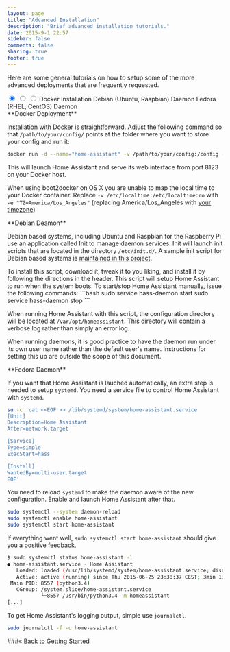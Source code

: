 ```yaml
---
layout: page
title: "Advanced Installation"
description: "Brief advanced installation tutorials."
date: 2015-9-1 22:57
sidebar: false
comments: false
sharing: true
footer: true
---
```


Here are some general tutorials on how to setup some of the more advanced deployments that are frequently requested.

<div class='advanced-installs-container'>
<input name='advanced-installs' type='radio' id='docker-install' checked>
<input name='advanced-installs' type='radio' id='debian-install'>
<input name='advanced-installs' type='radio' id='fedora-install'>
<label class='menu-selector docker' for='docker-install'>Docker Installation</label>
<label class='menu-selector debian' for='debian-install'>Debian (Ubuntu, Raspbian) Daemon</label>
<label class='menu-selector fedora' for='fedora-install'>Fedora (RHEL, CentOS) Daemon</label>

<div class='advanced-installs docker'>
**Docker Deployment**
<p>Installation with Docker is straightforward. Adjust the following command so that <code>/path/to/your/config/</code> points at the folder where you want to store your config and run it:</p>

```bash
docker run -d --name="home-assistant" -v /path/to/your/config:/config -v /etc/localtime:/etc/localtime:ro --net=host balloob/home-assistant
```

<p>This will launch Home Assistant and serve its web interface from port 8123 on your Docker host.</p>

<p class='note'>
When using boot2docker on OS X you are unable to map the local time to your Docker container. Replace <code>-v /etc/localtime:/etc/localtime:ro</code> with <code>-e "TZ=America/Los_Angeles"</code> (replacing America/Los_Angeles with <a href='http://en.wikipedia.org/wiki/List_of_tz_database_time_zones'>your timezone</a>)
</p>
</div> <!-- DOCKER -->

<div class='advanced-installs debian'>
**Debian Deamon**
<p>Debian based systems, including Ubuntu and Raspbian for the Raspberry Pi use an application called Init to manage daemon services. Init will launch init scripts that are located in the directory <code>/etc/init.d/</code>. A sample init script for Debian based systems is <a href="https://raw.githubusercontent.com/balloob/home-assistant/dev/scripts/hass-daemon">maintained in this project</a>.</p>

<p>To install this script, download it, tweak it to you liking, and install it by following the directions in the header. This script will setup Home Assistant to run when the system boots. To start/stop Home Assistant manually, issue the following commands:
```bash
sudo service hass-daemon start
sudo service hass-daemon stop
```
</p>

<p>When running Home Assistant with this script, the configuration directory will be located at <code>/var/opt/homeassistant</code>. This directory will contain a verbose log rather than simply an error log.</p>

<p>When running daemons, it is good practice to have the daemon run under its own user name rather than the default user's name. Instructions for setting this up are outside the scope of this document.</p>
</div> <!-- DEBIAN -->

<div class='advanced-installs fedora'>
**Fedora Daemon**
<p>If you want that Home Assistant is lauched automatically, an extra step is needed to setup <code>systemd</code>. You need a service file to control Home Assistant with <code>systemd</code>. <!-- The <code>WorkingDirectory</code> and the <code>PYTHONPATH</code> must point to your clone git repository. --></p>

<!-- WorkingDirectory=/home/fab/home-assistant/
Environment="PYTHONPATH=/home/fab/home-assistant/" -->


```bash
su -c 'cat <<EOF >> /lib/systemd/system/home-assistant.service
[Unit]
Description=Home Assistant
After=network.target

[Service]
Type=simple
ExecStart=hass

[Install]
WantedBy=multi-user.target
EOF'
```

<p>You need to reload <code>systemd</code> to make the daemon aware of the new configuration. Enable and launch Home Assistant after that.</p>

```bash
sudo systemctl --system daemon-reload
sudo systemctl enable home-assistant
sudo systemctl start home-assistant
```

<p>If everything went well, <code>sudo systemctl start home-assistant</code> should give you a positive feedback.</p>

```bash
$ sudo systemctl status home-assistant -l
● home-assistant.service - Home Assistant
   Loaded: loaded (/usr/lib/systemd/system/home-assistant.service; disabled; vendor preset: disabled)
   Active: active (running) since Thu 2015-06-25 23:38:37 CEST; 3min 13s ago
 Main PID: 8557 (python3.4)
   CGroup: /system.slice/home-assistant.service
           └─8557 /usr/bin/python3.4 -m homeassistant
[...]
```

<p>To get Home Assistant's logging output, simple use <code>journalctl</code>.</p>

```bash
sudo journalctl -f -u home-assistant
```
</div> <!-- FEDORA -->

###[&laquo; Back to Getting Started](/getting-started/index.html)
